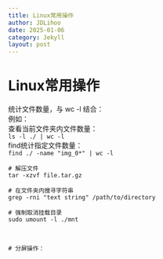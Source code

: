 ```yaml
---
title: Linux常用操作
author: JDLihoo
date: 2025-01-06
category: Jekyll
layout: post
---
```


# Linux常用操作
统计文件数量，与 wc -l 结合：  
例如：  
查看当前文件夹内文件数量：  
`ls -l ./ | wc -l`  
find统计指定文件数量：  
`find ./ -name "img_0*" | wc -l`

```
# 解压文件
tar -xzvf file.tar.gz  

# 在文件夹内搜寻字符串
grep -rni "text string" /path/to/directory

# 强制取消挂载目录
sudo umount -l ./mnt



# 分屏操作：  

```